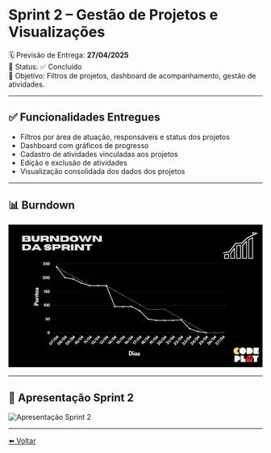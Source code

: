 # Sprint 2 – Gestão de Projetos e Visualizações

🗓 Previsão de Entrega: **27/04/2025**  
📌 Status: ✅ Concluído  
🎯 Objetivo: Filtros de projetos, dashboard de acompanhamento, gestão de atividades.

---

## ✅ Funcionalidades Entregues

- Filtros por área de atuação, responsáveis e status dos projetos
- Dashboard com gráficos de progresso
- Cadastro de atividades vinculadas aos projetos
- Edição e exclusão de atividades
- Visualização consolidada dos dados dos projetos

---

## 📊 Burndown

![Burndown Sprint 2](../assets/images/sprint-2-burndown.jpg)

---

## 🎥 Apresentação Sprint 2

![Apresentação Sprint 2](../assets/gifs/sprint-2-demo.gif)

---

[⬅️ Voltar](https://github.com/CODEPLAY-Fatec/API-ADS-4-Sem-Fatec)
